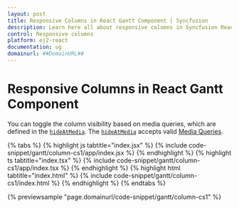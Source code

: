 ```yaml
---
layout: post
title: Responsive Columns in React Gantt Component | Syncfusion
description: Learn here all about responsive columns in Syncfusion React Gantt component, it's elements, and more.
control: Responsive columns 
platform: ej2-react
documentation: ug
domainurl: ##DomainURL##
---
```


# Responsive Columns in React Gantt Component

You can toggle the column visibility based on media queries, which are defined in the [`hideAtMedia`](https://ej2.syncfusion.com/react/documentation/api/gantt/column/#hideatmedia). The [`hideAtMedia`](https://ej2.syncfusion.com/react/documentation/api/gantt/column/#hideatmedia) accepts valid [Media Queries]( http://cssmediaqueries.com/what-are-css-media-queries.html ).

{% tabs %}
{% highlight js tabtitle="index.jsx" %}
{% include code-snippet/gantt/column-cs1/app/index.jsx %}
{% endhighlight %}
{% highlight ts tabtitle="index.tsx" %}
{% include code-snippet/gantt/column-cs1/app/index.tsx %}
{% endhighlight %}
{% highlight html tabtitle="index.html" %}
{% include code-snippet/gantt/column-cs1/index.html %}
{% endhighlight %}
{% endtabs %}
        
{% previewsample "page.domainurl/code-snippet/gantt/column-cs1" %}

